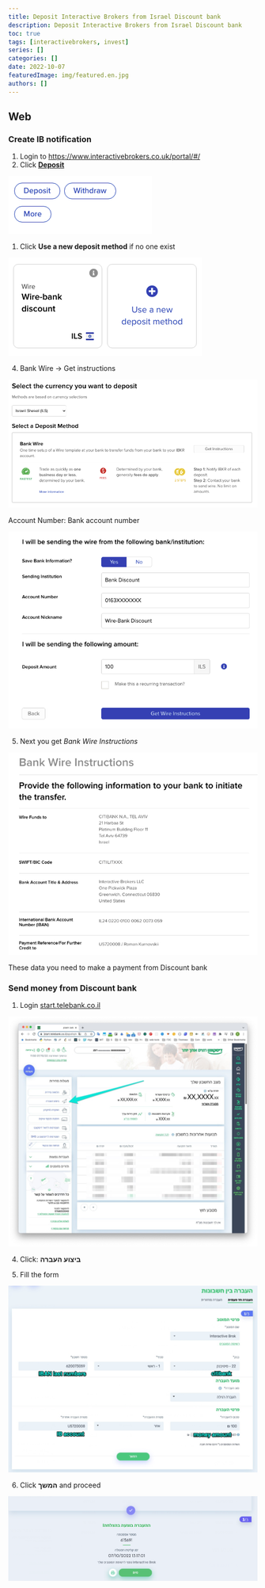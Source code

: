 ```yaml
---
title: Deposit Interactive Brokers from Israel Discount bank
description: Deposit Interactive Brokers from Israel Discount bank
toc: true
tags: [interactivebrokers, invest]
series: []
categories: []
date: 2022-10-07
featuredImage: img/featured.en.jpg
authors: []
---
```


## Web

### Create IB notification

1. Login to <https://www.interactivebrokers.co.uk/portal/#/>
1. Click [**Deposit**](https://www.interactivebrokers.co.uk/AccountManagement/AmAuthentication?action=FUND_TRANSFERS&type=DEPOSIT)

![](img/button-deposit.png)

1. Click **Use a new deposit method** if no one exist

![](img/button-use-new-deposit.png)

4. Bank Wire -> Get instructions

![](img/select-deposit-method.png)

Account Number: Bank account number

![](img/bank-wire-template.png)

5. Next you get *Bank Wire Instructions*

![](img/bank-wire-instructions.png)

These data you need to make a payment from Discount bank

### Send money from Discount bank

1. Login [start.telebank.co.il](https://start.telebank.co.il/)

![](img/discount-bank-01.jpg)

4. Click: **ביצוע העברה**

5. Fill the form

![](img/discount-send-money.jpg)

6. Click **המשך** and proceed

![](img/discount-send-money-done.png)
